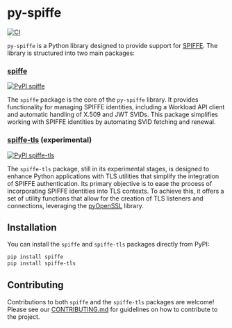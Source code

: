 # py-spiffe

[![CI](https://github.com/HewlettPackard/py-spiffe/actions/workflows/build.yaml/badge.svg?branch=main)](https://github.com/HewlettPackard/py-spiffe/actions/workflows/build.yaml?branch=main)

`py-spiffe` is a Python library designed to provide support for [SPIFFE](https://spiffe.io). The library is
structured into two main packages:

### [spiffe](spiffe/README.md)

[![PyPI spiffe](https://badge.fury.io/py/spiffe.svg)](https://pypi.org/project/spiffe/)

The `spiffe` package is the core of the `py-spiffe` library. It provides
functionality for managing SPIFFE identities, including a Workload API client and automatic handling of X.509 and
JWT SVIDs. This package simplifies working with SPIFFE identities by automating SVID fetching and renewal.

### [spiffe-tls](spiffe-tls/README.md) (experimental)

[![PyPI spiffe-tls](https://badge.fury.io/py/spiffe-tls.svg)](https://pypi.org/project/spiffe-tls/)

The `spiffe-tls` package, still in its experimental stages, is designed to enhance Python applications with TLS
utilities that simplify the integration of SPIFFE authentication. Its primary objective is to ease the process of
incorporating SPIFFE identities into TLS contexts. To achieve this, it offers a set of utility functions that allow for
the creation of TLS listeners and connections, leveraging the [pyOpenSSL](https://pypi.org/project/pyOpenSSL/) library.

## Installation

You can install the `spiffe` and `spiffe-tls` packages directly from PyPI:

```bash
pip install spiffe
pip install spiffe-tls
```

## Contributing

Contributions to both `spiffe` and the `spiffe-tls` packages are welcome! Please see
our [CONTRIBUTING.md](CONTRIBUTING.md) for guidelines on how to contribute to the project.
